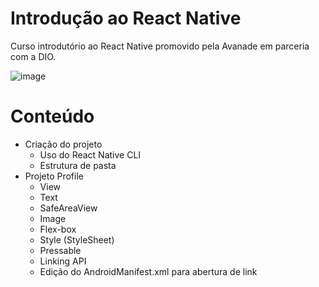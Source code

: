 # Introdução ao React Native
Curso introdutório ao React Native promovido pela Avanade em parceria com a DIO.

![image](https://user-images.githubusercontent.com/90856238/173604292-2ca661e1-7e31-4f76-8187-0698379c5d79.png)

# Conteúdo

- Criação do projeto
  - Uso do React Native CLI
  - Estrutura de pasta
- Projeto Profile
  - View
  - Text
  - SafeAreaView
  - Image
  - Flex-box
  - Style (StyleSheet)
  - Pressable
  - Linking API
  - Edição do AndroidManifest.xml para abertura de link
